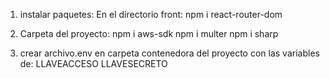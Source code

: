 1. instalar paquetes:
En el directorio front: npm i react-router-dom

2. Carpeta del proyecto:
npm i aws-sdk
npm i multer
npm i sharp

3. crear archivo.env en carpeta contenedora del proyecto con las variables de:
LLAVEACCESO
LLAVESECRETO